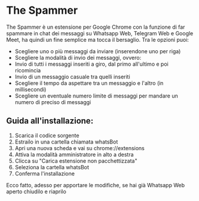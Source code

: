 # The Spammer

The Spammer è un estensione per Google Chrome con la funzione di far spammare in chat dei messaggi su Whatsapp Web, Telegram Web e Google Meet, ha quindi un fine semplice ma tocca il bersaglio.
Tra le opzioni puoi:

- Scegliere uno o più messaggi da inviare (inserendone uno per riga)
- Scegliere la modalità di invio dei messaggi, ovvero:
- Invio di tutti i messaggi inseriti a giro, dal primo all'ultimo e poi ricomincia
- Invio di un messaggio casuale tra quelli inseriti
- Scegliere il tempo da aspettare tra un messaggio e l'altro (in millisecondi)
- Scegliere un eventuale numero limite di messaggi per mandare un numero di preciso di messaggi

## Guida all'installazione:

1. Scarica il codice sorgente
2. Estrailo in una cartella chiamata whatsBot
3. Apri una nuova scheda e vai su chrome://extensions
4. Attiva la modalità amministratore in alto a destra
5. Clicca su "Carica estensione non pacchettizzata"
6. Seleziona la cartella whatsBot
7. Conferma l'installazione

Ecco fatto, adesso per apportare le modifiche, se hai già Whatsapp Web aperto chiudilo e riaprilo
